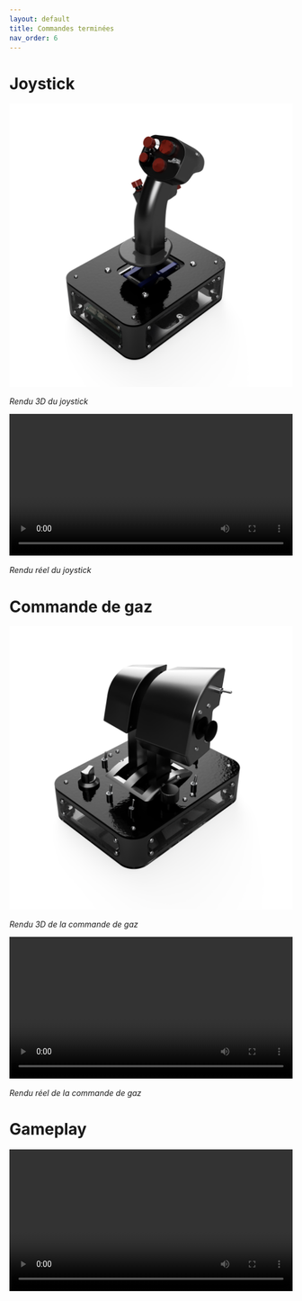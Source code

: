 ```yaml
---
layout: default
title: Commandes terminées
nav_order: 6
---
```


# Joystick

![Joystick](images\7e3097dc-bd9f-4dee-b962-7aea1704781e.PNG)

*Rendu 3D du joystick*

<video src="images/joystick(1).mp4" controls title="Title"  style="width: 100%;"></video>

*Rendu réel du joystick*

# Commande de gaz

![Commande de gaz](images\5acb2e55-252c-43b3-81d2-8e03bd5ab6e5.PNG)

*Rendu 3D de la commande de gaz*

<video src="images/cmd_de_gaz.mp4" controls title="Title"  style="width: 100%;"></video>

*Rendu réel de la commande de gaz*

# Gameplay

<video src="images/gameplay.mp4" controls title="Title"  style="width: 100%;"></video>